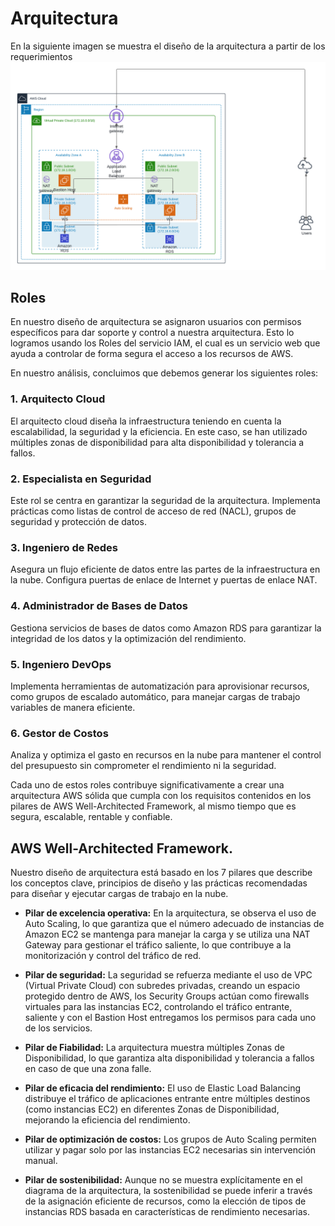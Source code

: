 # Arquitectura


En la siguiente imagen se muestra el diseño de la arquitectura a partir de los requerimientos
![](../img/Arquitectura.png)

## Roles

En nuestro diseño de arquitectura se asignaron usuarios con permisos específicos para dar soporte y control a nuestra arquitectura. Esto lo logramos usando los Roles del servicio  IAM, el cual es un servicio web que ayuda a controlar de forma segura el acceso a los recursos de AWS.

En nuestro análisis, concluimos que debemos generar los siguientes roles:


### 1. Arquitecto Cloud
El arquitecto cloud diseña la infraestructura teniendo en cuenta la escalabilidad, la seguridad y la eficiencia. En este caso, se han utilizado múltiples zonas de disponibilidad para alta disponibilidad y tolerancia a fallos.

### 2. Especialista en Seguridad
Este rol se centra en garantizar la seguridad de la arquitectura. Implementa prácticas como listas de control de acceso de red (NACL), grupos de seguridad y protección de datos.

### 3. Ingeniero de Redes
Asegura un flujo eficiente de datos entre las partes de la infraestructura en la nube. Configura puertas de enlace de Internet y puertas de enlace NAT.

### 4. Administrador de Bases de Datos
Gestiona servicios de bases de datos como Amazon RDS para garantizar la integridad de los datos y la optimización del rendimiento.

### 5. Ingeniero DevOps
Implementa herramientas de automatización para aprovisionar recursos, como grupos de escalado automático, para manejar cargas de trabajo variables de manera eficiente.

### 6. Gestor de Costos
Analiza y optimiza el gasto en recursos en la nube para mantener el control del presupuesto sin comprometer el rendimiento ni la seguridad.

Cada uno de estos roles contribuye significativamente a crear una arquitectura AWS sólida que cumpla con los requisitos contenidos en los pilares de AWS Well-Architected Framework, al mismo tiempo que es segura, escalable, rentable y confiable.

## AWS Well-Architected Framework.
Nuestro diseño de arquitectura está basado en los 7 pilares que describe los conceptos clave, principios de diseño y las prácticas recomendadas para diseñar y ejecutar cargas de trabajo en la nube.

- **Pilar de excelencia operativa:** En la arquitectura, se observa el uso de Auto Scaling, lo que garantiza que el número adecuado de instancias de Amazon EC2 se mantenga para manejar la carga y se utiliza una NAT Gateway para gestionar el tráfico saliente, lo que contribuye a la monitorización y control del tráfico de red.

- **Pilar de seguridad:** La seguridad se refuerza mediante el uso de VPC (Virtual Private Cloud) con subredes privadas, creando un espacio protegido dentro de AWS, los Security Groups actúan como firewalls virtuales para las instancias EC2, controlando el tráfico entrante, saliente y con el Bastion Host entregamos los permisos para cada uno de los servicios.

- **Pilar de Fiabilidad:** La arquitectura muestra múltiples Zonas de Disponibilidad, lo que garantiza alta disponibilidad y tolerancia a fallos en caso de que una zona falle.

- **Pilar de eficacia del rendimiento:** El uso de Elastic Load Balancing distribuye el tráfico de aplicaciones entrante entre múltiples destinos (como instancias EC2) en diferentes Zonas de Disponibilidad, mejorando la eficiencia del rendimiento.

- **Pilar de optimización de costos:** Los grupos de Auto Scaling permiten utilizar y pagar solo por las instancias EC2 necesarias sin intervención manual.

- **Pilar de sostenibilidad:** Aunque no se muestra explícitamente en el diagrama de la arquitectura, la sostenibilidad se puede inferir a través de la asignación eficiente de recursos, como la elección de tipos de instancias RDS basada en características de rendimiento necesarias.

